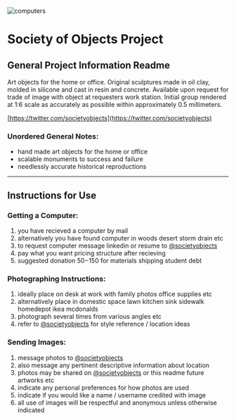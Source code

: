 ![computers](https://pbs.twimg.com/profile_banners/1442892340176187392/1632849516/1500x500)
<!-- ![computers in the grass](https://pbs.twimg.com/media/FAZMzbXVEAIBP6w?format=jpg&name=large) -->

# Society of Objects Project

## General Project Information Readme

Art objects for the home or office. Original sculptures made in oil clay, molded in silicone and cast in resin and concrete. Available upon request for trade of image with object at requesters work station. Initial group rendered at 1:6 scale as accurately as possible within approximately 0.5 millimeters.

[https://twitter.com/societyobjects](https://twitter.com/societyobjects)

### Unordered General Notes:

* hand made art objects for the home or office
* scalable monuments to success and failure
* needlessly accurate historical reproductions

---

## Instructions for Use

### Getting a Computer:
1) you have recieved a computer by mail
2) alternatively you have found computer in woods desert storm drain etc
3) to request computer message linkedin or resume to [@societyobjects](https://twitter.com/societyobjects)
4) pay what you want pricing structure after recieving
5) suggested donation $50-$150 for materials shipping student debt

### Photographing Instructions:
1) ideally place on desk at work with family photos office supplies etc
2) alternatively place in domestic space lawn kitchen sink sidewalk homedepot ikea mcdonalds
3) photograph several times from various angles etc
4) refer to [@societyobjects](https://twitter.com/societyobjects) for style reference / location ideas

### Sending Images:
1) message photos to [@societyobjects](https://twitter.com/societyobjects)
2) also message any pertinent descriptive information about location
3) photos may be shared on [@societyobjects](https://twitter.com/societyobjects) or this readme future artworks etc
4) indicate any personal preferences for how photos are used
5) indicate if you would like a name / username credited with image
6) all use of images will be respectful and anonymous unless otherwise indicated
<!-- 
---

## Initial Production Notes: -->
